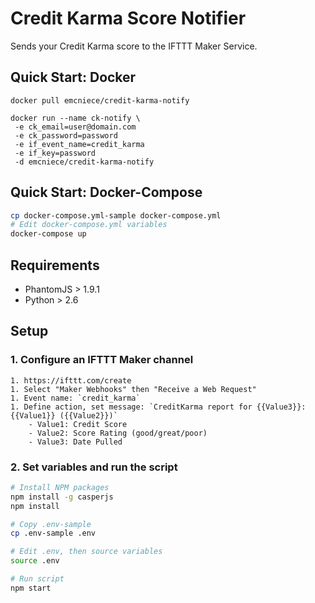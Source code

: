 # Credit Karma Score Notifier

Sends your Credit Karma score to the IFTTT Maker Service.

## Quick Start: Docker

```
docker pull emcniece/credit-karma-notify

docker run --name ck-notify \
 -e ck_email=user@domain.com
 -e ck_password=password
 -e if_event_name=credit_karma
 -e if_key=password
 -d emcniece/credit-karma-notify

```

## Quick Start: Docker-Compose

```sh
cp docker-compose.yml-sample docker-compose.yml
# Edit docker-compose.yml variables
docker-compose up
```

## Requirements

- PhantomJS > 1.9.1
- Python > 2.6

## Setup

### 1. Configure an IFTTT Maker channel
    1. https://ifttt.com/create
    1. Select "Maker Webhooks" then "Receive a Web Request"
    1. Event name: `credit_karma`
    1. Define action, set message: `CreditKarma report for {{Value3}}: {{Value1}} ({{Value2}})`
        - Value1: Credit Score
        - Value2: Score Rating (good/great/poor)
        - Value3: Date Pulled

### 2. Set variables and run the script

```sh
# Install NPM packages
npm install -g casperjs
npm install

# Copy .env-sample
cp .env-sample .env

# Edit .env, then source variables
source .env

# Run script
npm start
```
